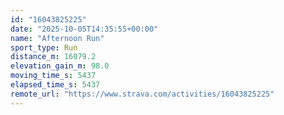 ```yaml
---
id: "16043825225"
date: "2025-10-05T14:35:55+00:00"
name: "Afternoon Run"
sport_type: Run
distance_m: 16079.2
elevation_gain_m: 98.0
moving_time_s: 5437
elapsed_time_s: 5437
remote_url: "https://www.strava.com/activities/16043825225"
---
```

